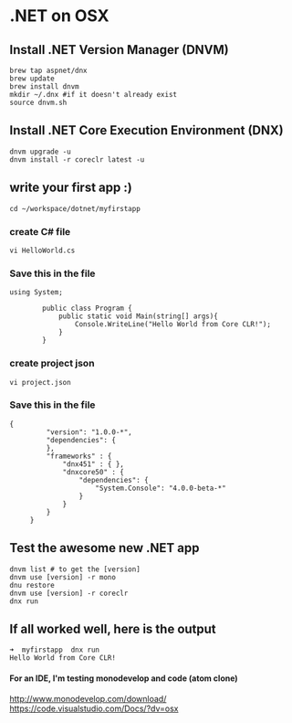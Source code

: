 # .NET on OSX

## Install .NET Version Manager (DNVM)
```
brew tap aspnet/dnx
brew update
brew install dnvm
mkdir ~/.dnx #if it doesn't already exist
source dnvm.sh
```

## Install .NET Core Execution Environment (DNX)
```
dnvm upgrade -u
dnvm install -r coreclr latest -u
```

## write your first app :)
```
cd ~/workspace/dotnet/myfirstapp
```

### create C# file

```
vi HelloWorld.cs
```
### Save this in the file
```
using System;

        public class Program {
        	public static void Main(string[] args){
        		Console.WriteLine("Hello World from Core CLR!");
        	}
        }
```
### create project json
```
vi project.json
```
### Save this in the file
```
{
         "version": "1.0.0-*",
         "dependencies": {
         },
         "frameworks" : {
             "dnx451" : { },
             "dnxcore50" : {
                 "dependencies": {
                     "System.Console": "4.0.0-beta-*"
                 }
             }
         }
     }
```
## Test the awesome new .NET app
```
dnvm list # to get the [version]
dnvm use [version] -r mono
dnu restore
dnvm use [version] -r coreclr
dnx run
```
## If all worked well, here is the output

```
➜  myfirstapp  dnx run
Hello World from Core CLR!
```

#### For an IDE, I'm testing monodevelop and code (atom clone)

http://www.monodevelop.com/download/
https://code.visualstudio.com/Docs/?dv=osx
